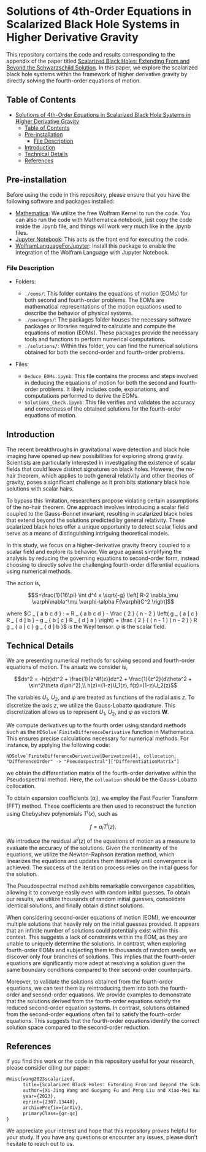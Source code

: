 # Solutions of 4th-Order Equations in Scalarized Black Hole Systems in Higher Derivative Gravity

This repository contains the code and results corresponding to the appendix of the paper titled [Scalarized Black Holes: Extending From and Beyond the Schwarzschild Solution](https://arxiv.org/abs/2307.13440). In this paper, we explore the scalarized black hole systems within the framework of higher derivative gravity by directly solving the fourth-order equations of motion.

## Table of Contents
- [Solutions of 4th-Order Equations in Scalarized Black Hole Systems in Higher Derivative Gravity](#solutions-of-4th-order-equations-in-scalarized-black-hole-systems-in-higher-derivative-gravity)
  - [Table of Contents](#table-of-contents)
  - [Pre-installation](#pre-installation)
    - [File Description](#file-description)
  - [Introduction](#introduction)
  - [Technical Details](#technical-details)
  - [References](#references)

## Pre-installation<a name="pre-installation"></a>

Before using the code in this repository, please ensure that you have the following software and packages installed:
- [Mathematica](https://www.wolfram.com/mathematica/): We utilize the free Wolfram Kernel to run the code. You can also run the code with Mathematica notebook, just copy the code inside the .ipynb file, and things will work very much like in the .ipynb files.
- [Jupyter Notebook](https://jupyter.org/): This acts as the front end for executing the code.
- [WolframLanguageForJupyter](https://github.com/WolframResearch/WolframLanguageForJupyter): Install this package to enable the integration of the Wolfram Language with Jupyter Notebook.

### File Description

- Folders:
  - `./eoms/`: This folder contains the equations of motion (EOMs) for both second and fourth-order problems. The EOMs are mathematical representations of the motion equations used to describe the behavior of physical systems.
  - `./packages/`: The packages folder houses the necessary software packages or libraries required to calculate and compute the equations of motion (EOMs). These packages provide the necessary tools and functions to perform numerical computations.
  - `./solutions/`: Within this folder, you can find the numerical solutions obtained for both the second-order and fourth-order problems.

- Files:
  - `Deduce_EOMs.ipynb`: This file contains the process and steps involved in deducing the equations of motion for both the second and fourth-order problems. It likely includes code, explanations, and computations performed to derive the EOMs.
  - `Solutions_Check.ipynb`: This file verifies and validates the accuracy and correctness of the obtained solutions for the fourth-order equations of motion.

## Introduction<a name="introduction"></a>

The recent breakthroughs in gravitational wave detection and black hole imaging have opened up new possibilities for exploring strong gravity. Scientists are particularly interested in investigating the existence of scalar fields that could leave distinct signatures on black holes. However, the no-hair theorem, which applies to both general relativity and other theories of gravity, poses a significant challenge as it prohibits stationary black hole solutions with scalar hairs.

To bypass this limitation, researchers propose violating certain assumptions of the no-hair theorem. One approach involves introducing a scalar field coupled to the Gauss-Bonnet invariant, resulting in scalarized black holes that extend beyond the solutions predicted by general relativity. These scalarized black holes offer a unique opportunity to detect scalar fields and serve as a means of distinguishing intriguing theoretical models.

In this study, we focus on a higher-derivative gravity theory coupled to a scalar field and explore its behavior. We argue against simplifying the analysis by reducing the governing equations to second-order form, instead choosing to directly solve the challenging fourth-order differential equations using numerical methods.

The action is,

$$S=\frac{1}{16\pi} \int d^4 x \sqrt{-g} \left[ R-2 \nabla_\mu \varphi\nabla^\mu \varphi-\alpha F(\varphi)C^2 \right]$$

where $C _ { a b c d } : = R _ { a b c d } - \frac { 2 } { n - 2 } \left( g _ { a [ c } R _ { d ] b } - g _ { b [ c } R _ { d ] a } \right) + \frac { 2 } { ( n - 1 ) ( n - 2 ) } R g _ { a [ c } g _ { d ] b }$ is the Weyl tensor. $\varphi$ is the scalar field.

## Technical Details<a name="technical-details"></a>

We are presenting numerical methods for solving second and fourth-order equations of motion. The ansatz we consider is,

$$ds^2 = -h(z)dt^2 + \frac{1}{z^4f(z)}dz^2 + \frac{1}{z^2}(d\theta^2 + \sin^2\theta d\phi^2),\\
	h(z)=(1-z)U_1(z), f(z)=(1-z)U_2(z)$$

The variables $U_1$, $U_2$, and $\varphi$ are treated as functions of the radial axis $z$. To discretize the axis $z$, we utilize the Gauss-Lobatto quadrature. This discretization allows us to represent $U_1$, $U_2$, and $\varphi$ as vectors $\boldsymbol{W}$.

We compute derivatives up to the fourth order using standard methods such as the ``NDSolve`FiniteDifferenceDerivative`` function in Mathematica. This ensures precise calculations necessary for numerical methods. For instance, by applying the following code:
```wl
NDSolve`FiniteDifferenceDerivative[Derivative[4], collocation, "DifferenceOrder" -> "Pseudospectral"]["DifferentiationMatrix"]
```
we obtain the differentiation matrix of the fourth-order derivative within the Pseudospectral method. Here, the `colloation` should be the Gauss-Lobatto collocation.

To obtain expansion coefficients ($a_i$), we employ the Fast Fourier Transform (FFT) method. These coefficients are then used to reconstruct the function using Chebyshev polynomials $T^i(x)$, such as

$$f = a_i T^i(z).$$

We introduce the residual $\mathcal R^I(z)$ of the equations of motion as a measure to evaluate the accuracy of the solutions. Given the nonlinearity of the equations, we utilize the Newton-Raphson iteration method, which linearizes the equations and updates them iteratively until convergence is achieved. The success of the iteration process relies on the initial guess for the solution.

The Pseudospectral method exhibits remarkable convergence capabilities, allowing it to converge easily even with random initial guesses. To obtain our results, we utilize thousands of random initial guesses, consolidate identical solutions, and finally obtain distinct solutions.

When considering second-order equations of motion (EOM), we encounter multiple solutions that heavily rely on the initial guesses provided. It appears that an infinite number of solutions could potentially exist within this context. This suggests a lack of constraints within the EOM, as they are unable to uniquely determine the solutions. In contrast, when exploring fourth-order EOMs and subjecting them to thousands of random seeds, we discover only four branches of solutions. This implies that the fourth-order equations are significantly more adept at resolving a solution given the same boundary conditions compared to their second-order counterparts.

Moreover, to validate the solutions obtained from the fourth-order equations, we can test them by reintroducing them into both the fourth-order and second-order equations. We provide examples to demonstrate that the solutions derived from the fourth-order equations satisfy the reduced second-order equation systems. In contrast, solutions obtained from the second-order equations often fail to satisfy the fourth-order equations. This suggests that the fourth-order equations identify the correct solution space compared to the second-order reduction.

## References<a name="citation"></a>

If you find this work or the code in this repository useful for your research, please consider citing our paper:

```tex
@misc{wang2023scalarized,
      title={Scalarized Black Holes: Extending From and Beyond the Schwarzschild Solution}, 
      author={Xi-Jing Wang and Guoyang Fu and Peng Liu and Xiao-Mei Kuang and Bin Wang and Jian-Pin Wu},
      year={2023},
      eprint={2307.13440},
      archivePrefix={arXiv},
      primaryClass={gr-qc}
}
```

We appreciate your interest and hope that this repository proves helpful for your study. If you have any questions or encounter any issues, please don't hesitate to reach out to us.